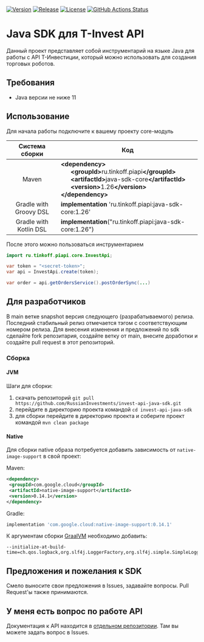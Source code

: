[![Version](https://img.shields.io/maven-central/v/ru.tinkoff.piapi/java-sdk?logo=apache-maven&style=flat-square)](https://search.maven.org/artifact/ru.tinkoff.piapi/java-sdk)
[![Release](https://jitpack.io/v/RussianInvestments/invest-api-java-sdk.svg?style=flat-square)](https://jitpack.io/#RussianInvestments/invest-api-java-sdk)
[![License](https://img.shields.io/github/license/RussianInvestments/invest-api-java-sdk?style=flat-square&logo=apache)](https://www.apache.org/licenses/LICENSE-2.0)
[![GitHub Actions Status](<https://img.shields.io/github/workflow/status/RussianInvestments/invest-api-java-sdk/Java CI with Maven?logo=GitHub&style=flat-square>)](https://github.com/RussianInvestments/invest-api-java-sdk/actions?query=workflow%3A"Java+CI+with+Maven")

# Java SDK для T-Invest API

Данный проект представляет собой инструментарий на языке Java для работы с API Т-Инвестиции, который можно
использовать для создания торговых роботов.

## Требования

- Java версии не ниже 11


## Использование

Для начала работы подключите к вашему проекту core-модуль

|     Система сборки     | Код                                                                                                                                                                                                                                                                                                                   |
|:----------------------:|-----------------------------------------------------------------------------------------------------------------------------------------------------------------------------------------------------------------------------------------------------------------------------------------------------------------------|
|         Maven          | <b>\<dependency></b><br>&nbsp;&nbsp;&nbsp;&nbsp;&nbsp;&nbsp;<b>\<groupId></b>ru.tinkoff.piapi<b>\</groupId></b><br>&nbsp;&nbsp;&nbsp;&nbsp;&nbsp;&nbsp;<b>\<artifactId></b>java-sdk-core<b>\</artifactId></b><br>&nbsp;&nbsp;&nbsp;&nbsp;&nbsp;&nbsp;<b>\<version></b>1.26<b>\</version></b><br><b>\</dependency></b> |
 | Gradle with Groovy DSL | <b>implementation</b> 'ru.tinkoff.piapi:java-sdk-core:1.26'                                                                                                                                                                                                                                                           |
 | Gradle with Kotlin DSL | <b>implementation</b>("ru.tinkoff.piapi:java-sdk-core:1.26")                                                                                                                                                                                                                                                          |



После этого можно пользоваться инструментарием

```java
import ru.tinkoff.piapi.core.InvestApi;

var token = "<secret-token>";
var api = InvestApi.create(token);

var order = api.getOrdersService().postOrderSync(...)
```

## Для разработчиков

В main ветке snapshot версия следующего (разрабатываемого) релиза.
Последний стабильный релиз отмечается тэгом с соответствующим номером релиза.
Для внесения изменения и предложений по sdk сделайте fork репозитария, создайте ветку от main, внесите доработки и создайте pull request в этот репозиторий.


### Сборка

#### JVM
Шаги для сборки:
1) скачать репозиторий ```git pull https://github.com/RussianInvestments/invest-api-java-sdk.git```
2) перейдите в директорию проекта командой ```cd invest-api-java-sdk```
3) для сборки перейдите в директорию проекта и соберите проект командой ```mvn clean package```

#### Native

Для сборки native образа потребуется добавить зависимость от `native-image-support` в свой проект:

Maven:
```xml
<dependency>
 <groupId>com.google.cloud</groupId>
 <artifactId>native-image-support</artifactId>
 <version>0.14.1</version>
</dependency>
```
Gradle:
```groovy
implementation 'com.google.cloud:native-image-support:0.14.1'
```

К аргументам сборки [GraalVM](https://github.com/oracle/graal/blob/master/docs/reference-manual/native-image/README.md) необходимо добавить:
```
--initialize-at-build-time=ch.qos.logback,org.slf4j.LoggerFactory,org.slf4j.simple.SimpleLogger,org.slf4j.impl.StaticLoggerBinder,org.slf4j.MDC
```

## Предложения и пожелания к SDK

Смело выносите свои предложения в Issues, задавайте вопросы. Pull Request'ы также принимаются.

## У меня есть вопрос по работе API

Документация к API находится в [отдельном репозитории](https://RussianInvestments.github.io/investAPI). Там вы можете задать
вопрос в Issues.
